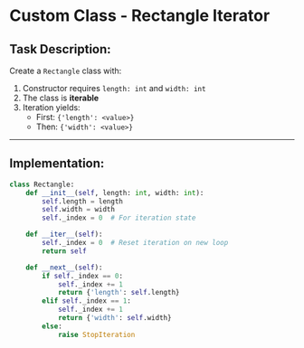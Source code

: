 # Custom Class - Rectangle Iterator

## Task Description:
Create a `Rectangle` class with:
1. Constructor requires `length: int` and `width: int`
2. The class is **iterable**
3. Iteration yields:
   - First: `{'length': <value>}`
   - Then: `{'width': <value>}`

---

## Implementation:

```python
class Rectangle:
    def __init__(self, length: int, width: int):
        self.length = length
        self.width = width
        self._index = 0  # For iteration state

    def __iter__(self):
        self._index = 0  # Reset iteration on new loop
        return self

    def __next__(self):
        if self._index == 0:
            self._index += 1
            return {'length': self.length}
        elif self._index == 1:
            self._index += 1
            return {'width': self.width}
        else:
            raise StopIteration
